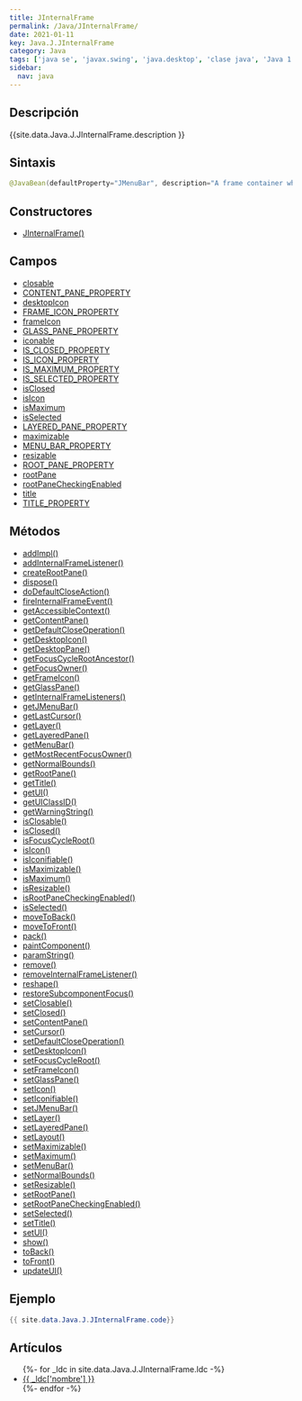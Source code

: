 ```yaml
---
title: JInternalFrame
permalink: /Java/JInternalFrame/
date: 2021-01-11
key: Java.J.JInternalFrame
category: Java
tags: ['java se', 'javax.swing', 'java.desktop', 'clase java', 'Java 1.2']
sidebar: 
  nav: java
---
```


## Descripción
{{site.data.Java.J.JInternalFrame.description }}

## Sintaxis
~~~java
@JavaBean(defaultProperty="JMenuBar", description="A frame container which is contained within another window.") public class JInternalFrame extends JComponent implements Accessible, WindowConstants, RootPaneContainer
~~~

## Constructores
* [JInternalFrame()](/Java/JInternalFrame/JInternalFrame/)

## Campos
* [closable](/Java/JInternalFrame/closable)
* [CONTENT_PANE_PROPERTY](/Java/JInternalFrame/CONTENT_PANE_PROPERTY)
* [desktopIcon](/Java/JInternalFrame/desktopIcon)
* [FRAME_ICON_PROPERTY](/Java/JInternalFrame/FRAME_ICON_PROPERTY)
* [frameIcon](/Java/JInternalFrame/frameIcon)
* [GLASS_PANE_PROPERTY](/Java/JInternalFrame/GLASS_PANE_PROPERTY)
* [iconable](/Java/JInternalFrame/iconable)
* [IS_CLOSED_PROPERTY](/Java/JInternalFrame/IS_CLOSED_PROPERTY)
* [IS_ICON_PROPERTY](/Java/JInternalFrame/IS_ICON_PROPERTY)
* [IS_MAXIMUM_PROPERTY](/Java/JInternalFrame/IS_MAXIMUM_PROPERTY)
* [IS_SELECTED_PROPERTY](/Java/JInternalFrame/IS_SELECTED_PROPERTY)
* [isClosed](/Java/JInternalFrame/isClosed)
* [isIcon](/Java/JInternalFrame/isIcon)
* [isMaximum](/Java/JInternalFrame/isMaximum)
* [isSelected](/Java/JInternalFrame/isSelected)
* [LAYERED_PANE_PROPERTY](/Java/JInternalFrame/LAYERED_PANE_PROPERTY)
* [maximizable](/Java/JInternalFrame/maximizable)
* [MENU_BAR_PROPERTY](/Java/JInternalFrame/MENU_BAR_PROPERTY)
* [resizable](/Java/JInternalFrame/resizable)
* [ROOT_PANE_PROPERTY](/Java/JInternalFrame/ROOT_PANE_PROPERTY)
* [rootPane](/Java/JInternalFrame/rootPane)
* [rootPaneCheckingEnabled](/Java/JInternalFrame/rootPaneCheckingEnabled)
* [title](/Java/JInternalFrame/title)
* [TITLE_PROPERTY](/Java/JInternalFrame/TITLE_PROPERTY)

## Métodos
* [addImpl()](/Java/JInternalFrame/addImpl)
* [addInternalFrameListener()](/Java/JInternalFrame/addInternalFrameListener)
* [createRootPane()](/Java/JInternalFrame/createRootPane)
* [dispose()](/Java/JInternalFrame/dispose)
* [doDefaultCloseAction()](/Java/JInternalFrame/doDefaultCloseAction)
* [fireInternalFrameEvent()](/Java/JInternalFrame/fireInternalFrameEvent)
* [getAccessibleContext()](/Java/JInternalFrame/getAccessibleContext)
* [getContentPane()](/Java/JInternalFrame/getContentPane)
* [getDefaultCloseOperation()](/Java/JInternalFrame/getDefaultCloseOperation)
* [getDesktopIcon()](/Java/JInternalFrame/getDesktopIcon)
* [getDesktopPane()](/Java/JInternalFrame/getDesktopPane)
* [getFocusCycleRootAncestor()](/Java/JInternalFrame/getFocusCycleRootAncestor)
* [getFocusOwner()](/Java/JInternalFrame/getFocusOwner)
* [getFrameIcon()](/Java/JInternalFrame/getFrameIcon)
* [getGlassPane()](/Java/JInternalFrame/getGlassPane)
* [getInternalFrameListeners()](/Java/JInternalFrame/getInternalFrameListeners)
* [getJMenuBar()](/Java/JInternalFrame/getJMenuBar)
* [getLastCursor()](/Java/JInternalFrame/getLastCursor)
* [getLayer()](/Java/JInternalFrame/getLayer)
* [getLayeredPane()](/Java/JInternalFrame/getLayeredPane)
* [getMenuBar()](/Java/JInternalFrame/getMenuBar)
* [getMostRecentFocusOwner()](/Java/JInternalFrame/getMostRecentFocusOwner)
* [getNormalBounds()](/Java/JInternalFrame/getNormalBounds)
* [getRootPane()](/Java/JInternalFrame/getRootPane)
* [getTitle()](/Java/JInternalFrame/getTitle)
* [getUI()](/Java/JInternalFrame/getUI)
* [getUIClassID()](/Java/JInternalFrame/getUIClassID)
* [getWarningString()](/Java/JInternalFrame/getWarningString)
* [isClosable()](/Java/JInternalFrame/isClosable)
* [isClosed()](/Java/JInternalFrame/isClosed)
* [isFocusCycleRoot()](/Java/JInternalFrame/isFocusCycleRoot)
* [isIcon()](/Java/JInternalFrame/isIcon)
* [isIconifiable()](/Java/JInternalFrame/isIconifiable)
* [isMaximizable()](/Java/JInternalFrame/isMaximizable)
* [isMaximum()](/Java/JInternalFrame/isMaximum)
* [isResizable()](/Java/JInternalFrame/isResizable)
* [isRootPaneCheckingEnabled()](/Java/JInternalFrame/isRootPaneCheckingEnabled)
* [isSelected()](/Java/JInternalFrame/isSelected)
* [moveToBack()](/Java/JInternalFrame/moveToBack)
* [moveToFront()](/Java/JInternalFrame/moveToFront)
* [pack()](/Java/JInternalFrame/pack)
* [paintComponent()](/Java/JInternalFrame/paintComponent)
* [paramString()](/Java/JInternalFrame/paramString)
* [remove()](/Java/JInternalFrame/remove)
* [removeInternalFrameListener()](/Java/JInternalFrame/removeInternalFrameListener)
* [reshape()](/Java/JInternalFrame/reshape)
* [restoreSubcomponentFocus()](/Java/JInternalFrame/restoreSubcomponentFocus)
* [setClosable()](/Java/JInternalFrame/setClosable)
* [setClosed()](/Java/JInternalFrame/setClosed)
* [setContentPane()](/Java/JInternalFrame/setContentPane)
* [setCursor()](/Java/JInternalFrame/setCursor)
* [setDefaultCloseOperation()](/Java/JInternalFrame/setDefaultCloseOperation)
* [setDesktopIcon()](/Java/JInternalFrame/setDesktopIcon)
* [setFocusCycleRoot()](/Java/JInternalFrame/setFocusCycleRoot)
* [setFrameIcon()](/Java/JInternalFrame/setFrameIcon)
* [setGlassPane()](/Java/JInternalFrame/setGlassPane)
* [setIcon()](/Java/JInternalFrame/setIcon)
* [setIconifiable()](/Java/JInternalFrame/setIconifiable)
* [setJMenuBar()](/Java/JInternalFrame/setJMenuBar)
* [setLayer()](/Java/JInternalFrame/setLayer)
* [setLayeredPane()](/Java/JInternalFrame/setLayeredPane)
* [setLayout()](/Java/JInternalFrame/setLayout)
* [setMaximizable()](/Java/JInternalFrame/setMaximizable)
* [setMaximum()](/Java/JInternalFrame/setMaximum)
* [setMenuBar()](/Java/JInternalFrame/setMenuBar)
* [setNormalBounds()](/Java/JInternalFrame/setNormalBounds)
* [setResizable()](/Java/JInternalFrame/setResizable)
* [setRootPane()](/Java/JInternalFrame/setRootPane)
* [setRootPaneCheckingEnabled()](/Java/JInternalFrame/setRootPaneCheckingEnabled)
* [setSelected()](/Java/JInternalFrame/setSelected)
* [setTitle()](/Java/JInternalFrame/setTitle)
* [setUI()](/Java/JInternalFrame/setUI)
* [show()](/Java/JInternalFrame/show)
* [toBack()](/Java/JInternalFrame/toBack)
* [toFront()](/Java/JInternalFrame/toFront)
* [updateUI()](/Java/JInternalFrame/updateUI)

## Ejemplo
~~~java
{{ site.data.Java.J.JInternalFrame.code}}
~~~

## Artículos
<ul>
{%- for _ldc in site.data.Java.J.JInternalFrame.ldc -%}
   <li>
       <a href="{{_ldc['url'] }}">{{ _ldc['nombre'] }}</a>
   </li>
{%- endfor -%}
</ul>
